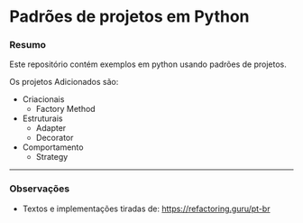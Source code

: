 # Padrões de projetos em Python

### Resumo
Este repositório contém exemplos em python usando padrões de projetos. 

Os projetos Adicionados são:

* Criacionais
  * Factory Method
* Estruturais
  * Adapter
  * Decorator
* Comportamento
  * Strategy



---

### Observações


* Textos e implementações tiradas de: https://refactoring.guru/pt-br